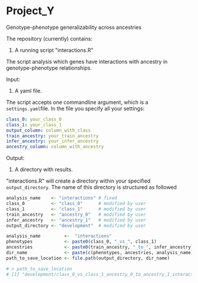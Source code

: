 # Project_Y
Genotype-phenotype generalizability across ancestries

The repository (currently) contains:
1. A running script "interactions.R"

The script analysis which genes have interactions with ancestry in genotype-phenotype relationships.

Input:
1. A yaml file.

The script accepts one commandline argument, which is a `settings.yaml`file. 
In the file you specify all your settings:
```yaml
class_0: your_class_0
class_1: your_class_1
output_column: column_with_class
train_ancestry: your_train_ancestry
infer_ancestry: your_infer_ancestry
ancestry_column: column_with_ancestry
```


Output:
1. A directory with results.

"interactions.R" will create a directory within your specified `output_directory`. 
The name of this directory is structured as followed
```r
analysis_name    <- "interactions" # fixed
class_0          <- "class_0"      # modified by user
class_1          <- "class_1"      # modified by user
train_ancestry   <- "ancestry_0"   # modified by user
infer_ancestry   <- "ancestry_1"   # modified by user
output_directory <- "development"  # modified by user

analysis_name         <-  "interactions"
phenotypes            <- paste0(class_0, "_vs_", class_1)
ancestries            <- paste0(train_ancestry, "_to_", infer_ancestry)
dir_name              <- paste(c(phenotypes, ancestries, analysis_name), collapse = "_")
path_to_save_location <- file.path(output_directory, dir_name)

# > path_to_save_location
# [1] "development/class_0_vs_class_1_ancestry_0_to_ancestry_1_interactions"
```